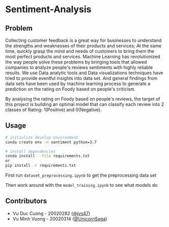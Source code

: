 # Sentiment-Analysis

## Problem
Collecting customer feedback is a great way for businesses to understand the strengths and weaknesses of their products and services; At the same time, quickly grasp the mind and needs of customers to bring them the most perfect products and services. Machine Learning has revolutionized the way people solve these problems by bringing tools that allowed companies to analyze people's reviews sentiments with highly reliable results. We use Data analytic tools and Data visualizations techniques have tried to provide eventful insights into data set. And general findings from data sets have been used by machine learning process to generate a prediction on the rating on Foody based on people's criticism.

By analysing the rating on Foody based on people's reviews, the target of this project is building an optimal model that can classify each review into 2 classes of Rating: 1(Positive) and 0(Negative).

## Usage

```bash
# initialize develop environment
conda create env -n sentiment python=3.7

# install dependencies
conda install --file requirements.txt
or 
pip install -r requirements.txt
```
First run `dataset_preprocessing.ipynb` to get the preprocessing data set

Then work around with the `model_training.ipynb` to see what models do

## Contributors

- Vu Duc Cuong - 20020282 ([@jvs47](https://github.com/jvs47))
- Vu Minh Vuong - 20020314 ([@UnicornSaga](https://github.com/UnicornSaga))